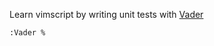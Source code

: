 Learn vimscript by writing unit tests with [Vader](https://github.com/junegunn/vader.vim)

```vim
:Vader %
```
